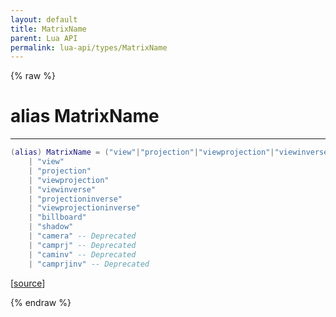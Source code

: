 ```yaml
---
layout: default
title: MatrixName
parent: Lua API
permalink: lua-api/types/MatrixName
---
```


{% raw %}

# alias MatrixName
---



```lua
(alias) MatrixName = ("view"|"projection"|"viewprojection"|"viewinverse"|"projectioninverse"|"viewprojectioninverse"|"billboard"|"shadow"|"camera"|"camprj"...)
    | "view"
    | "projection"
    | "viewprojection"
    | "viewinverse"
    | "projectioninverse"
    | "viewprojectioninverse"
    | "billboard"
    | "shadow"
    | "camera" -- Deprecated
    | "camprj" -- Deprecated
    | "caminv" -- Deprecated
    | "camprjinv" -- Deprecated

```




[<a href="https://github.com/rhys-vdw/RecoilEngine/blob/39a0440f8b3d03a340a3db9cfeb2e589c3e7d595/rts/Lua/LuaOpenGLUtils.cpp#L134-L148" target="_blank">source</a>]


{% endraw %}